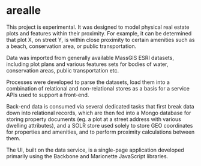 # arealle
This project is experimental. It was designed to model physical real estate plots and features within their proximity. For example, it can be determined that plot X, on street Y, is within close proximity to certain amenities such as a beach, conservation area, or public transportation.

Data was imported from generally available MassGIS ESRI datasets, including plot plans and various features sets for bodies of water, conservation areas, public transportation etc.

Processes were developed to parse the datasets, load them into a combination of relational and non-relational stores as a basis for a service APIs used to support a front-end.

Back-end data is consumed via several dedicated tasks that first break data down into relational records, which are then fed into a Mongo database for storing property documents (eg. a plot at a street address with various dwelling attributes), and a SOLR store used solely to store GEO coordinates for properties and amenities, and to perform proximity calculations between them.

The UI, built on the data service, is a single-page application developed primarily using the Backbone and Marionette JavaScript libraries.
